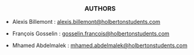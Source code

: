 <div align="center"> 
  <h3>AUTHORS</h3>
</div>

- Alexis Billemont : alexis.billemont@holbertonstudents.com

- François Gosselin : gosselin.francois@holbertonstudents.com

- Mhamed Abdelmalek : mhamed.abdelmalek@holbertonstudents.com
